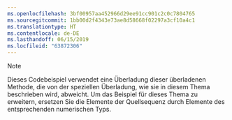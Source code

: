 ```yaml
---
ms.openlocfilehash: 3bf00957aa452966d29ee91cc901c2c0c7804765
ms.sourcegitcommit: 1bb00d2f4343e73ae8d58668f02297a3cf10a4c1
ms.translationtype: HT
ms.contentlocale: de-DE
ms.lasthandoff: 06/15/2019
ms.locfileid: "63872306"
---
```

> [!NOTE]
>  Dieses Codebeispiel verwendet eine Überladung dieser überladenen Methode, die von der speziellen Überladung, wie sie in diesem Thema beschrieben wird, abweicht. Um das Beispiel für dieses Thema zu erweitern, ersetzen Sie die Elemente der Quellsequenz durch Elemente des entsprechenden numerischen Typs.